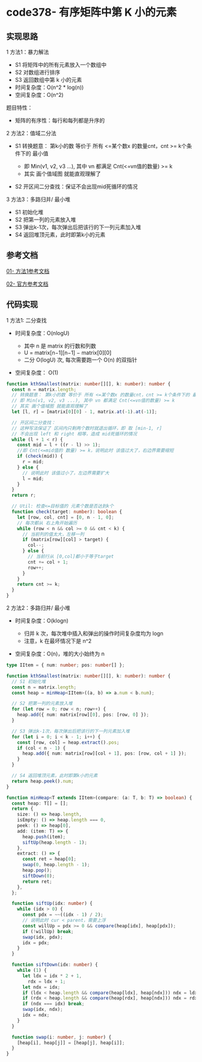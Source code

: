 # code378- 有序矩阵中第 K 小的元素

## 实现思路

1 方法1：暴力解法
  - S1 将矩阵中的所有元素放入一个数组中
  - S2 对数组进行排序
  - S3 返回数组中第 k 小的元素
  - 时间复杂度：O(n^2 * log(n))
  - 空间复杂度：O(n^2)

题目特性：
  - 矩阵的有序性：每行和每列都是升序的


2 方法2：值域二分法
  - S1 转换题意： 第k小的数 等价于 所有 <=某个数x 的数量cnt，cnt >= k个条件下的 最小值
    - 即 Min(v1, v2, v3 ...), 其中 vn 都满足 Cnt(<=vn值的数量) >= k
    - 其实 画个值域图 就能直观理解了
  
  - S2 开区间二分查找：保证不会出现mid死循环的情况


3 方法3：多路归并/ 最小堆
  - S1 初始化堆
  - S2 把第一列的元素放入堆
  - S3 弹出k-1次，每次弹出后把该行的下一列元素加入堆
  - S4 返回堆顶元素，此时即第k小的元素


## 参考文档

[01- 方法1参考文档](https://leetcode.cn/problems/kth-smallest-element-in-a-sorted-matrix/solutions/3699846/tu-jie-di-k-xiao-da-wen-ti-de-tong-yong-teznd/)

[02- 官方参考文档](https://leetcode.cn/problems/kth-smallest-element-in-a-sorted-matrix/solutions/311472/you-xu-ju-zhen-zhong-di-kxiao-de-yuan-su-by-leetco/)


## 代码实现

1 方法1: 二分查找
  - 时间复杂度：O(nlogU)
    - 其中 n 是 matrix 的行数和列数
    - U = matrix[n−1][n−1] − matrix[0][0]
    - 二分 O(logU) 次, 每次需要跑一个 O(n) 的双指针

  - 空间复杂度： O(1)

```ts
function kthSmallest(matrix: number[][], k: number): number {
  const n = matrix.length;
  // 转换题意： 第k小的数 等价于 所有 <=某个数x 的数量cnt，cnt >= k个条件下的 最小值
  // 即 Min(v1, v2, v3 ...), 其中 vn 都满足 Cnt(<=vn值的数量) >= k
  // 其实 画个值域图 就能直观理解了
  let [l, r] = [matrix[0][0] - 1, matrix.at(-1).at(-1)];

  // 开区间二分查找：
  // 这种写法保证了 区间内只剩两个数时就退出循环，即 取 [min-1, r]
  // 不会出现 left 和 right 相等，造成 mid死循环的情况
  while (l + 1 < r) {
    const mid = l + ((r - l) >> 1);
    //即 Cnt(<=mid值的 数量) >= k，说明此时 该值过大了，右边界需要缩短
    if (check(mid)) {
      r = mid;
    } else {
      // 说明此时 该值过小了，左边界需要扩大
      l = mid;
    }
  }
  return r;

  // Util: 检查<=目标值的 元素个数是否达到k个
  function check(target: number): boolean {
    let [row, col, cnt] = [0, n - 1, 0];
    // 每次都从 右上角开始遍历
    while (row < n && col >= 0 && cnt < k) {
      // 当前列的值太大，左移一列
      if (matrix[row][col] > target) {
        col--;
      } else {
        // 当前行从 [0,col]都小于等于target
        cnt += col + 1;
        row++;
      }
    }
    return cnt >= k;
  }
}
```


2 方法2：多路归并/ 最小堆
  - 时间复杂度：O(klogn)
    - 归并 k 次，每次堆中插入和弹出的操作时间复杂度均为 logn
    - 注意，k 在最坏情况下是 n^2
  
  - 空间复杂度：O(n)，堆的大小始终为 n


```ts
type IItem = { num: number; pos: number[] };

function kthSmallest(matrix: number[][], k: number): number {
  // S1 初始化堆
  const n = matrix.length;
  const heap = minHeap<IItem>((a, b) => a.num < b.num);

  // S2 把第一列的元素放入堆
  for (let row = 0; row < n; row++) {
    heap.add({ num: matrix[row][0], pos: [row, 0] });
  }

  // S3 弹出k-1次，每次弹出后把该行的下一列元素加入堆
  for (let i = 0; i < k - 1; i++) {
    const [row, col] = heap.extract().pos;
    if (col < n - 1) {
      heap.add({ num: matrix[row][col + 1], pos: [row, col + 1] });
    }
  }

  // S4 返回堆顶元素，此时即第k小的元素
  return heap.peek().num;
}

function minHeap<T extends IItem>(compare: (a: T, b: T) => boolean) {
  const heap: T[] = [];
  return {
    size: () => heap.length,
    isEmpty: () => heap.length === 0,
    peek: () => heap[0],
    add: (item: T) => {
      heap.push(item);
      siftUp(heap.length - 1);
    },
    extract: () => {
      const ret = heap[0];
      swap(0, heap.length - 1);
      heap.pop();
      siftDown(0);
      return ret;
    },
  };

  function siftUp(idx: number) {
    while (idx > 0) {
      const pdx = ~~((idx - 1) / 2);
      // 说明此时 cur < parent，需要上浮
      const willUp = pdx >= 0 && compare(heap[idx], heap[pdx]);
      if (!willUp) break;
      swap(idx, pdx);
      idx = pdx;
    }
  }

  function siftDown(idx: number) {
    while (1) {
      let ldx = idx * 2 + 1,
        rdx = ldx + 1;
      let ndx = idx;
      if (ldx < heap.length && compare(heap[ldx], heap[ndx])) ndx = ldx;
      if (rdx < heap.length && compare(heap[rdx], heap[ndx])) ndx = rdx;
      if (ndx === idx) break;
      swap(idx, ndx);
      idx = ndx;
    }
  }

  function swap(i: number, j: number) {
    [heap[i], heap[j]] = [heap[j], heap[i]];
  }
}
```